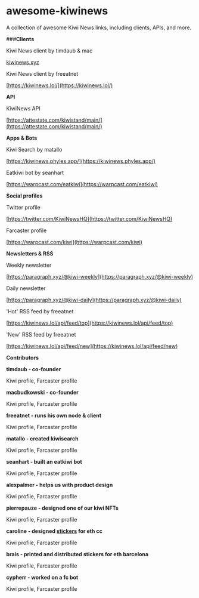 # awesome-kiwinews
A collection of awesome Kiwi News links, including clients, APIs, and more.

###**Clients**

Kiwi News client by timdaub & mac

[kiwinews.xyz](kiwinews.xyz)

Kiwi News client by freeatnet

[https://kiwinews.lol/](https://kiwinews.lol/)

**API**

KiwiNews API

[https://attestate.com/kiwistand/main/](https://attestate.com/kiwistand/main/)

**Apps & Bots**

Kiwi Search by matallo

[https://kiwinews.phyles.app/](https://kiwinews.phyles.app/)

Eatkiwi bot by seanhart

[https://warpcast.com/eatkiwi](https://warpcast.com/eatkiwi)

**Social profiles**

Twitter profile

[https://twitter.com/KiwiNewsHQ](https://twitter.com/KiwiNewsHQ)

Farcaster profile

[https://warpcast.com/kiwi](https://warpcast.com/kiwi)

**Newsletters & RSS**

Weekly newsletter

[https://paragraph.xyz/@kiwi-weekly](https://paragraph.xyz/@kiwi-weekly)

Daily newsletter

[https://paragraph.xyz/@kiwi-daily](https://paragraph.xyz/@kiwi-daily)

'Hot' RSS feed by freeatnet

[https://kiwinews.lol/api/feed/top](https://kiwinews.lol/api/feed/top)

'New' RSS feed by freeatnet

[https://kiwinews.lol/api/feed/new](https://kiwinews.lol/api/feed/new)

**Contributors**

**timdaub - co-founder**

Kiwi profile, Farcaster profile

**macbudkowski - co-founder**

Kiwi profile, Farcaster profile

**freeatnet - runs his own node & client**

Kiwi profile, Farcaster profile

**matallo - created kiwisearch**

Kiwi profile, Farcaster profile

**seanhart - built an eatkiwi bot**

Kiwi profile, Farcaster profile

**alexpalmer - helps us with product design**

Kiwi profile, Farcaster profile

**pierrepauze - designed one of our kiwi NFTs**

Kiwi profile, Farcaster profile

**caroline - designed [stickers](https://warpcast.com/see-dwyer/0xdcf600) for eth cc**

Kiwi profile, Farcaster profile

**brais - printed and distributed stickers for eth barcelona**

Kiwi profile, Farcaster profile

**cypherr - worked on a fc bot**

Kiwi profile, Farcaster profile


